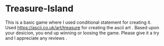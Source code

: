 # Treasure-Island

This is a basic game where I used conditional statement for creating it.
Used https://ascii.co.uk/art/treasure for creating the ascii art .
Based upon your desicion, you end up winning or loosing the game.
Please give it a try and I appreciate any reviews .
